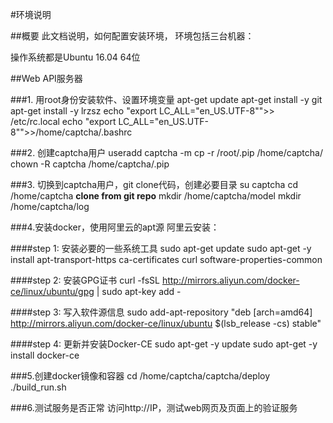 #环境说明

##概要
此文档说明，如何配置安装环境，
环境包括三台机器：

操作系统都是Ubuntu 16.04 64位

##Web API服务器

###1. 用root身份安装软件、设置环境变量
apt-get update
apt-get install -y git
apt-get install -y lrzsz
echo "export LC_ALL=\"en_US.UTF-8\"">> /etc/rc.local
echo "export LC_ALL=\"en_US.UTF-8\"">>/home/captcha/.bashrc

###2. 创建captcha用户
useradd captcha -m
cp -r /root/.pip /home/captcha/
chown -R captcha /home/captcha/.pip

###3. 切换到captcha用户，git clone代码，创建必要目录
su captcha
cd /home/captcha
**clone from git repo**
mkdir /home/captcha/model
mkdir /home/captcha/log

###4.安装docker，使用阿里云的apt源
阿里云安装：

####step 1: 安装必要的一些系统工具
sudo apt-get update
sudo apt-get -y install apt-transport-https ca-certificates curl software-properties-common

####step 2: 安装GPG证书
curl -fsSL http://mirrors.aliyun.com/docker-ce/linux/ubuntu/gpg | sudo apt-key add -

####step 3: 写入软件源信息
sudo add-apt-repository "deb [arch=amd64] http://mirrors.aliyun.com/docker-ce/linux/ubuntu $(lsb_release -cs) stable"

####step 4: 更新并安装Docker-CE
sudo apt-get -y update
sudo apt-get -y install docker-ce

###5.创建docker镜像和容器
cd /home/captcha/captcha/deploy
./build_run.sh

###6.测试服务是否正常
访问http://IP，测试web网页及页面上的验证服务